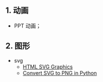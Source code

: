 

## 1. 动画

- PPT 动画；


## 2. 图形

- svg
    - [HTML SVG Graphics](https://www.w3schools.com/html/html5_svg.asp)
    - [Convert SVG to PNG in Python](https://stackoverflow.com/questions/6589358/convert-svg-to-png-in-python)

